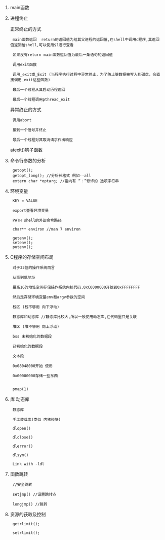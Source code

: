 1. main函数




2. 进程终止

	正常终止的方式

		main函数返回  return的返回值为给其父进程的返回值,在shell中调用c程序,其返回值返回给shell,可以使用$?进行查看

		如果没有return main函数返回值为最后一条语句的返回值

		调用exit函数

		调用_exit或_Exit (当程序执行过程中异常终止，为了防止脏数据被写入到磁盘，会直接调用_exit这些函数)

		最后一个线程从其启动历程返回

		最后一个线程调用pthread_exit


	异常终止的方式

		调用abort

		接到一个信号并终止

		最后一个线程对其取消请求作出响应


	atexit()钩子函数


3. 命令行参数的分析

		getopt();
		getopt_long(); //分析长格式 例如--all
    	extern char *optarg; //指向有 “：”修饰的 选项字符串



4. 环境变量

		KEY = VALUE

		export查看环境变量

		PATH shell的外部命令路径

		char** environ //man 7 environ

		getenv();
		setenv();
		putenv();



5. C程序的存储空间布局

		对于32位的操作系统而言

		从高到低地址

		最高1G的地址空间存储操作系统内核代码,0xC0000000开始到0xFFFFFFFF

		然后是存储环境变量env和argv参数的空间

		栈区 (栈不够用 向下浮动)

		静态库和动态库 //静态库比较大,所以一般使用动态库,在代码里只是关联

		堆区 (堆不够用 向上浮动)

		bss 未初始化的数据段

		已初始化的数据段

		文本段

		0x08048000开始 使用

		0x00000000存储一些东西


		pmap(1)

6. 库
		动态库

		静态库

		手工装载库(类似 内核模块)

		dlopen()

		dlclose()

		dlerror()

		dlsym()

		Link with -ldl

7. 函数跳转

		//安全跳转

		setjmp() //设置跳转点

		longjmp() //跳转

8. 资源的获取及控制

		getrlimit();

		setrlimit();

